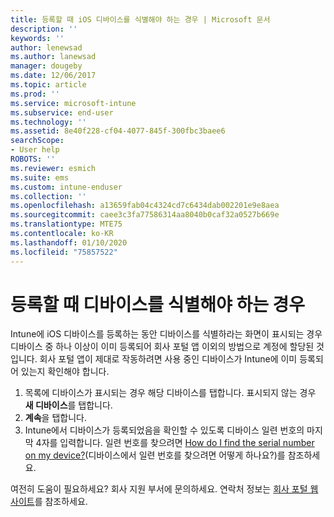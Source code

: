 ```yaml
---
title: 등록할 때 iOS 디바이스를 식별해야 하는 경우 | Microsoft 문서
description: ''
keywords: ''
author: lenewsad
ms.author: lanewsad
manager: dougeby
ms.date: 12/06/2017
ms.topic: article
ms.prod: ''
ms.service: microsoft-intune
ms.subservice: end-user
ms.technology: ''
ms.assetid: 8e40f228-cf04-4077-845f-300fbc3baee6
searchScope:
- User help
ROBOTS: ''
ms.reviewer: esmich
ms.suite: ems
ms.custom: intune-enduser
ms.collection: ''
ms.openlocfilehash: a13659fab04c4324cd7c6434dab002201e9e8aea
ms.sourcegitcommit: caee3c3fa77586314aa8040b0caf32a0527b669e
ms.translationtype: MTE75
ms.contentlocale: ko-KR
ms.lasthandoff: 01/10/2020
ms.locfileid: "75857522"
---
```

# <a name="you-need-to-identify-your-device-when-youre-trying-to-enroll"></a>등록할 때 디바이스를 식별해야 하는 경우

Intune에 iOS 디바이스를 등록하는 동안 디바이스를 식별하라는 화면이 표시되는 경우 디바이스 중 하나 이상이 이미 등록되어 회사 포털 앱 이외의 방법으로 계정에 할당된 것입니다. 회사 포털 앱이 제대로 작동하려면 사용 중인 디바이스가 Intune에 이미 등록되어 있는지 확인해야 합니다.

1. 목록에 디바이스가 표시되는 경우 해당 디바이스를 탭합니다. 표시되지 않는 경우 **새 디바이스**를 탭합니다.
2. **계속**을 탭합니다.
3. Intune에서 디바이스가 등록되었음을 확인할 수 있도록 디바이스 일련 번호의 마지막 4자를 입력합니다. 일련 번호를 찾으려면 [How do I find the serial number on my device?](how-do-i-find-the-serial-number-on-my-device-ios.md)(디바이스에서 일련 번호를 찾으려면 어떻게 하나요?)를 참조하세요.

여전히 도움이 필요하세요? 회사 지원 부서에 문의하세요. 연락처 정보는 [회사 포털 웹 사이트](https://go.microsoft.com/fwlink/?linkid=2010980)를 참조하세요.
